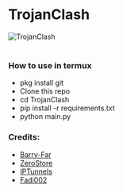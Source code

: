 # TrojanClash
<img title="TrojanClash" src="https://i.ibb.co.com/SQQ4KNt/image.png"><br><br>

### How to use in termux
* pkg install git
* Clone this repo
* cd TrojanClash
* pip install -r requirements.txt
* python main.py

### Credits:
* [Barry-Far](https://github.com/barry-far)
* [ZeroStore](https://vmesscf.zerostore.web.id)
* [IPTunnels](https://www.iptunnels.com)
* [Fadi002](https://github.com/Fadi002)
